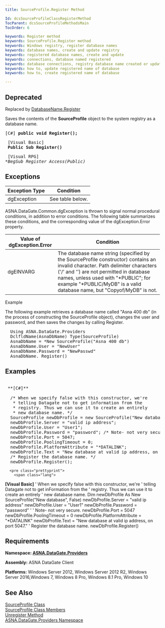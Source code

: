 ```yaml
---
title: SourceProfile.Register Method

Id: dcsSourceProfileClassRegisterMethod
TocParent: dcsSourceProfileMethodsMain
TocOrder: 6

keywords: Register method
keywords: SourceProfile.Register method
keywords: Windows registry, register database names
keywords: database names, create and update registry
keywords: registered database names, create and update
keywords: connections, database named registered
keywords: database connections, registry database name created or updated
keywords: how to, update registered name of database
keywords: how to, create registered name of database

---
```


## <span style="font-color:red">Deprecated</span>
Replaced by [DatabaseName.Register](database-name-class-register-method.html)

Saves the contents of the **SourceProfile** object to the system registry as a database name.
<span style="MARGIN-BOTTOM: 0.8em" />
      <pre class="prettyprint">
        <span class="lang">[C#]</span>
 **public void Register();** 
      </pre>
      <pre class="prettyprint">
        <span class="lang">[Visual Basic] </span>
 **Public Sub Register()** 
      </pre>
      <pre class="prettyprint">
        <span class="lang">[Visual RPG]</span>
 **BegSub Register Access(*Public)** 
      </pre>

## Exceptions



| Exception Type | Condition |
| ---- | ---- |
| dgException | See table below. |



ASNA.DataGate.Common.dgException is thrown to signal normal procedural conditions, in addition to error conditions. The following table summarizes these conditions, and the corresponding value of the dgException.Error property. 
<br />



| Value of dgException.Error | Condition |
| ---- | ---- |
| dgEINVARG | The database name string (specified by the SourceProfile constructor) contains an invalid character. Path delimiter characters ('/' and '\') are not permitted in database names, unless used with "*PUBLIC"; for example "*PUBLIC/MyDB" is a valid database name, but "Copyof/MyDB" is not. |



Example <p>The following example retrieves a database name called "Asna 400 db" (in the process of constructing the SourceProfile object), changes the user and password, and then saves the changes by calling Register. 
<pre class="prettyprint">  Using ASNA.DataGate.Providers
  DclfldName(AsnaDbName) Type(SourceProfile)
  AsnaDbName = *New SourceProfile("Asna 400 db")
  AsnaDbName.User = "NewUser"
  AsnaDbName.Password = "NewPasswd"
  AsnaDbName. Register()			</pre>

## Examples 

<pre class="prettyprint">
        <span class="lang">
 **[C#]** 
        </span>
  /* When we specify false with this constructor, we're
   * telling Datagate not to get information from the
   * registry. Thus we can use it to create an entirely
   * new database name. */
  SourceProfile newDbProfile = new SourceProfile("New database", false);
  newDbProfile.Server = "valid ip address";
  newDbProfile.User = "User1";
  newDbProfile.Password = "password"; /* Note- not very secure. */
  newDbProfile.Port = 5047;
  newDbProfile.PoolingTimeout = 0;
  newDbProfile.PlatformAttribute = "*DATALINK";
  newDbProfile.Text = "New database at valid ip address, on port 5047.";
  /* Register the database name. */
  newDbProfile.Register();</pre>
      <pre class="prettyprint">
        <span class="lang">
 **[Visual Basic]** 
        </span>
  ' When we specIfy false with this constructor, we're
  ' telling Datagate not to get inFormation from the
  ' registry. Thus we can use it to create an entirely
  ' new database name. 
  Dim newDbProfile As New SourceProfile("New database", False)
  newDbProfile.Server = "valid ip address"
  newDbProfile.User = "User1"
  newDbProfile.Password = "password" ' ' Note- not very secure.
  newDbProfile.Port = 5047
  newDbProfile.PoolingTimeout = 0
  newDbProfile.PlatformAttribute = "*DATALINK"
  newDbProfile.Text = "New database at valid ip address, on port 5047."
  ' Register the database name.
  newDbProfile.Register()
</pre>

## Requirements

**Namespace: [ ASNA.DataGate.Providers](datagate-providers-namespace.html)** 

**Assembly:** ASNA DataGate Client 

**Platforms:** Windows Server 2012, Windows Server 2012 R2, Windows Server 2016,Windows 7, Windows 8 Pro, Windows 8.1 Pro, Windows 10
## See Also


[SourceProfile Class](source-profile-class.html)
      <br />
[SourceProfile Class Members](source-profile-members.html)
      <br />
[Unregister Method](source-profile-class-unregister-method.html)
      <br />
[ASNA.DataGate.Providers Namespace](datagate-providers-namespace.html)

